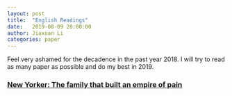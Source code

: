 ```yaml
---
layout: post
title:  "English Readings"
date:   2019-08-09 20:00:00
author: Jiaxuan Li
categories: paper
---
```

Feel very ashamed for the decadence in the past year 2018. I will try to read as many paper as possible and do my best in 2019.

### [New Yorker: The family that built an empire of pain](https://www.newyorker.com/magazine/2017/10/30/the-family-that-built-an-empire-of-pain?source=EDT_NYR_EDIT_NEWSLETTER_0_imagenewsletter_Daily_ZZ&utm_campaign=aud-dev&utm_source=nl&utm_brand=tny&utm_mailing=TNY_Daily_082819&utm_medium=email&bxid=5d65da0920122e62d838f975&cndid=&esrc=&mbid=&utm_term=TNY_Daily)